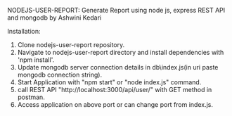 NODEJS-USER-REPORT: Generate Report using node js, express REST API and mongodb by Ashwini Kedari

Installation:
1. Clone nodejs-user-report repository.
2. Navigate to nodejs-user-report directory and install dependencies with 'npm install'.
3. Update mongodb server connection details in db\index.js(in uri paste mongodb connection string).
4. Start Application with "npm start" or "node index.js" command.
5. call REST API "http://localhost:3000/api/user/" with GET method in postman.
6. Access application on above port or can change port from index.js.
